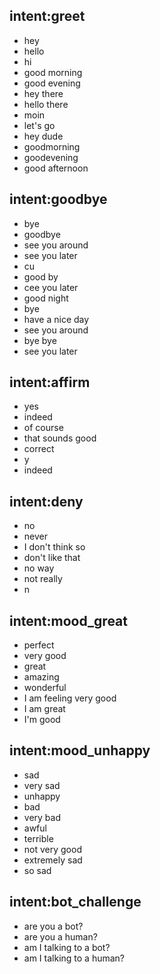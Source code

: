 ## intent:greet
- hey
- hello
- hi
- good morning
- good evening
- hey there
- hello there
- moin
- let's go
- hey dude
- goodmorning
- goodevening
- good afternoon

## intent:goodbye
- bye
- goodbye
- see you around
- see you later
- cu
- good by
- cee you later
- good night
- bye
- have a nice day
- see you around
- bye bye
- see you later

## intent:affirm
- yes
- indeed
- of course
- that sounds good
- correct
- y
- indeed

## intent:deny
- no
- never
- I don't think so
- don't like that
- no way
- not really
- n

## intent:mood_great
- perfect
- very good
- great
- amazing
- wonderful
- I am feeling very good
- I am great
- I'm good

## intent:mood_unhappy
- sad
- very sad
- unhappy
- bad
- very bad
- awful
- terrible
- not very good
- extremely sad
- so sad

## intent:bot_challenge
- are you a bot?
- are you a human?
- am I talking to a bot?
- am I talking to a human?
